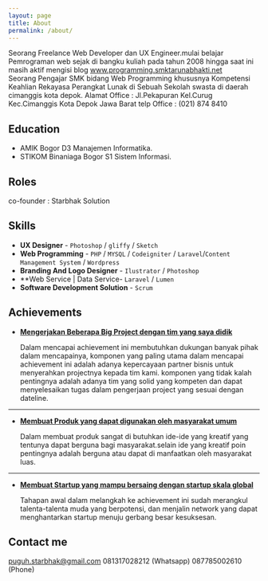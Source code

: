 ```yaml
---
layout: page
title: About
permalink: /about/
---
```

Seorang Freelance Web Developer dan UX Engineer.mulai belajar Pemrograman web sejak di bangku kuliah pada tahun 2008 hingga saat ini masih aktif mengisi blog www.programming.smktarunabhakti.net  
Seorang Pengajar SMK bidang Web Programming khususnya Kompetensi Keahlian Rekayasa Perangkat Lunak di Sebuah Sekolah swasta di daerah cimanggis kota depok.
Alamat Office : Jl.Pekapuran Kel.Curug Kec.Cimanggis Kota Depok Jawa Barat
telp Office   : (021) 874 8410

## Education

* AMIK Bogor D3 Manajemen Informatika.
* STIKOM Binaniaga Bogor S1 Sistem Informasi.


## Roles

co-founder : Starbhak Solution

## Skills

* **UX Designer** - `Photoshop` / `gliffy` / `Sketch` 
* **Web Programming** - `PHP` / `MYSQL` / `Codeigniter` / `Laravel`/`Content Management System` / `Wordpress` 
* **Branding And Logo Designer** - `Ilustrator` / `Photoshop` 
* **Web Service | Data Service- `Laravel` / `Lumen` 
* **Software Development Solution** - `Scrum`

    
    
## Achievements


* [**Mengerjakan Beberapa Big Project dengan tim yang saya didik**](#) 
   
   Dalam mencapai achievement ini membutuhkan dukungan banyak pihak dalam mencapainya, komponen yang paling utama dalam mencapai achievement ini adalah adanya kepercayaan partner bisnis untuk menyerahkan projectnya kepada tim kami.
   komponen yang tidak kalah pentingnya adalah adanya tim yang solid yang kompeten dan dapat menyelesaikan tugas dalam pengerjaan project yang sesuai dengan dateline.
   
***

* [**Membuat Produk yang dapat digunakan oleh masyarakat umum**](#) 

    Dalam membuat produk sangat di butuhkan ide-ide yang kreatif yang tentunya dapat berguna bagi masyarakat.selain ide yang kreatif poin pentingnya adalah berguna atau dapat di manfaatkan oleh masyarakat luas.

***

* [**Membuat Startup yang mampu bersaing dengan startup skala global**](#) 

   Tahapan awal dalam melangkah ke achievement ini sudah merangkul talenta-talenta muda yang berpotensi, dan menjalin network yang dapat menghantarkan startup menuju gerbang besar kesuksesan.


## Contact me

[puguh.starbhak@gmail.com](mailto:puguh.starbhak@gmail.com)
081317028212 (Whatsapp)
087785002610 (Phone)
